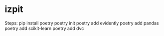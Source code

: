 # izpit

Steps:
pip install poetry
poetry init
poetry add evidently
poetry add pandas
poetry add scikit-learn
poetry add dvc
